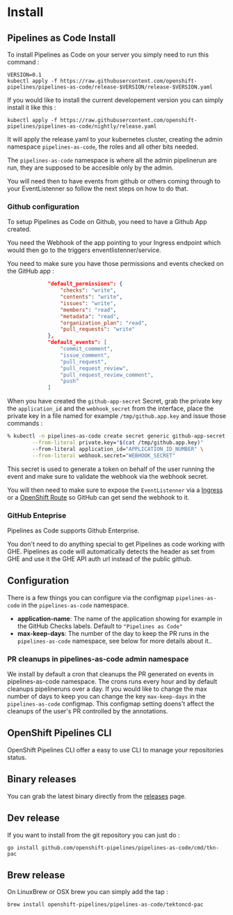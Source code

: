 # Install

## Pipelines as Code Install

To install Pipelines as Code on your server you simply need to run this command :

```shell
VERSION=0.1
kubectl apply -f https://raw.githubusercontent.com/openshift-pipelines/pipelines-as-code/release-$VERSION/release-$VERSION.yaml
```

If you would like to install the current developement version you can simply install it like this :

```shell
kubectl apply -f https://raw.githubusercontent.com/openshift-pipelines/pipelines-as-code/nightly/release.yaml
```

It will apply the release.yaml to your kubernetes cluster, creating the
admin namespace `pipelines-as-code`, the roles and all other bits needed.

The `pipelines-as-code` namespace is where all the admin pipelinerun are run,
they are supposed to be accesible only by the admin.

You will need then to have events from github or others coming through to your
EventListenner so follow the next steps on how to do that.

### Github configuration

To setup Pipelines as Code on Github, you need to have a Github App created.

You need the Webhook of the app pointing to your Ingress endpoint which would
then go to the triggers enventlistenner/service.

You need to make sure you have those permissions and events checked on the
GitHub app :

```json
             "default_permissions": {
                 "checks": "write",
                 "contents": "write",
                 "issues": "write",
                 "members": "read",
                 "metadata": "read",
                 "organization_plan": "read",
                 "pull_requests": "write"
             },
             "default_events": [
                 "commit_comment",
                 "issue_comment",
                 "pull_request",
                 "pull_request_review",
                 "pull_request_review_comment",
                 "push"
             ]
```

When you have created the `github-app-secret` Secret, grab the private key the
`application_id` and the `webhook_secret`  from the interface, place the private
key in a file named for example `/tmp/github.app.key` and issue those commands :

```bash
% kubectl -n pipelines-as-code create secret generic github-app-secret \
        --from-literal private.key="$(cat /tmp/github.app.key)"
        --from-literal application_id="APPLICATION_ID_NUMBER" \
        --from-literal webhook.secret="WEBHOOK_SECRET"
```

This secret is used to generate a token on behalf of the user running the event
and make sure to validate the webhook via the webhook secret.

You will then need to make sure to expose the `EventListenner` via a
[Ingress](https://kubernetes.io/docs/concepts/services-networking/ingress/) or a
[OpenShift
Route](https://docs.openshift.com/container-platform/latest/networking/routes/route-configuration.html)
so GitHub can get send the webhook to it.

### GitHub Enteprise

Pipelines as Code supports Github Enterprise.

You don't need to do anything special to get Pipelines as code working with GHE.
Pipelines as code will automatically detects the header as set from GHE and use it  the GHE API auth url instead of the public github.

## Configuration

There is a few things you can configure via the configmap `pipelines-as-code` in
the `pipelines-as-code` namespace.

- **application-name**: The name of the application showing for example in the
  GitHub Checks labels. Default to `"Pipelines as Code"`
- **max-keep-days**: The number of the day to keep the PR runs in the
  `pipelines-as-code` namespace, see below for more details about it..

### PR cleanups in pipelines-as-code admin namespace

We install by default a cron that cleanups the PR generated on events in pipelines-as-code
namespace. The crons runs every hour and by default cleanups pipelineruns over a
day. If you would like to change the max number of days to keep you can change the
key `max-keep-days` in the `pipelines-as-code` configmap. This configmap
setting doens't affect the cleanups of the user's PR controlled by the
annotations.

## OpenShift Pipelines CLI

OpenShift Pipelines CLI offer a easy to use CLI to manage your repositories status.

## Binary releases

You can grab the latest binary directly from the
[releases](https://github.com/openshift-pipelines/pipelines-as-code/releases)
page.

## Dev release

If you want to install from the git repository you can just do :

```shell
go install github.com/openshift-pipelines/pipelines-as-code/cmd/tkn-pac
```

## Brew release

On LinuxBrew or OSX brew you can simply add the tap :

```shell
brew install openshift-pipelines/pipelines-as-code/tektoncd-pac
```
